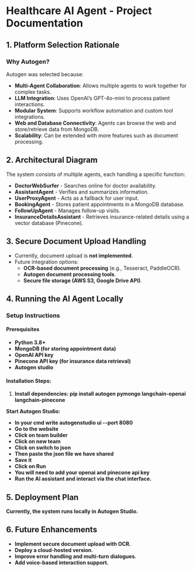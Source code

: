 # **Healthcare AI Agent \- Project Documentation**

## **1\. Platform Selection Rationale**

### **Why Autogen?**

Autogen was selected because:

* **Multi-Agent Collaboration**: Allows multiple agents to work together for complex tasks.  
* **LLM Integration**: Uses OpenAI’s GPT-4o-mini to process patient interactions.  
* **Modular System**: Supports workflow automation and custom tool integrations.  
* **Web and Database Connectivity**: Agents can browse the web and store/retrieve data from MongoDB.  
* **Scalability**: Can be extended with more features such as document processing.

## **2\. Architectural Diagram**

The system consists of multiple agents, each handling a specific function:

* **DoctorWebSurfer** \- Searches online for doctor availability.  
* **AssistantAgent** \- Verifies and summarizes information.  
* **UserProxyAgent** \- Acts as a fallback for user input.  
* **BookingAgent** \- Stores patient appointments in a MongoDB database.  
* **FollowUpAgent** \- Manages follow-up visits.  
* **InsuranceDetailsAssistant** \- Retrieves insurance-related details using a vector database (Pinecone).

## **3\. Secure Document Upload Handling**

* Currently, document upload is **not implemented**.  
* Future integration options:  
  * **OCR-based document processing** (e.g., Tesseract, PaddleOCR).  
  * **Autogen document processing tools**.  
  * **Secure file storage (AWS S3, Google Drive API)**.

## 

## 

## **4\. Running the AI Agent Locally**

### **Setup Instructions**

#### **Prerequisites**

* **Python 3.8+**  
* **MongoDB (for storing appointment data)**  
* **OpenAI API key**  
* **Pinecone API key (for insurance data retrieval)**  
* **Autogen studio**

#### **Installation Steps:** 

1. **Install dependencies: pip install autogen pymongo langchain-openai langchain-pinecone**

**Start Autogen Studio:**

* **In your cmd write autogenstudio ui \--port 8080**  
* **Go to the website**   
* **Click on team builder**  
* **Click on new team**  
* **Click on switch to json**  
* **Then paste the json file we have shared**   
* **Save it**   
* **Click on Run**  
* **You will need to add your openai and pinecone api key**  
* **Run the AI assistant and interact via the chat interface.**

## **5\. Deployment Plan**

**Currently, the system runs locally in Autogen Studio.**

## **6\. Future Enhancements**

* **Implement secure document upload with OCR.**  
* **Deploy a cloud-hosted version.**  
* **Improve error handling and multi-turn dialogues.**  
* **Add voice-based interaction support.**


